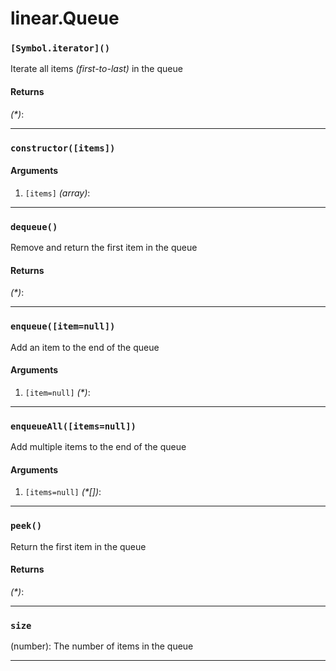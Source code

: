 # linear.Queue

<!-- div class="doc-container" -->

<!-- div -->


<!-- div -->

<h3 id="symboliterator"><code>[Symbol.iterator]()</code></h3>

Iterate all items *(first-to-last)* in the queue

#### Returns
*(&#42;)*:

---

<!-- /div -->

<!-- /div -->

<!-- div -->


<!-- div -->

<h3 id="constructoritems"><code>constructor([items])</code></h3>



#### Arguments
1. `[items]` *(array)*:

---

<!-- /div -->

<!-- /div -->

<!-- div -->


<!-- div -->

<h3 id="dequeue"><code>dequeue()</code></h3>

Remove and return the first item in the queue

#### Returns
*(&#42;)*:

---

<!-- /div -->

<!-- /div -->

<!-- div -->


<!-- div -->

<h3 id="enqueueitemnull"><code>enqueue([item=null])</code></h3>

Add an item to the end of the queue

#### Arguments
1. `[item=null]` *(&#42;)*:

---

<!-- /div -->

<!-- /div -->

<!-- div -->


<!-- div -->

<h3 id="enqueueallitemsnull"><code>enqueueAll([items=null])</code></h3>

Add multiple items to the end of the queue

#### Arguments
1. `[items=null]` *(&#42;&#91;&#93;)*:

---

<!-- /div -->

<!-- /div -->

<!-- div -->


<!-- div -->

<h3 id="peek"><code>peek()</code></h3>

Return the first item in the queue

#### Returns
*(&#42;)*:

---

<!-- /div -->

<!-- /div -->

<!-- div -->


<!-- div -->

<h3 id="size"><code>size</code></h3>

(number): The number of items in the queue

---

<!-- /div -->

<!-- /div -->

<!-- /div -->
